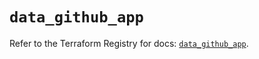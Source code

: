 # `data_github_app`

Refer to the Terraform Registry for docs: [`data_github_app`](https://registry.terraform.io/providers/integrations/github/6.2.2/docs/data-sources/app).
